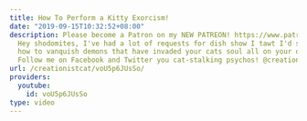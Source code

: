 ```yaml
---
title: How To Perform a Kitty Exorcism!
date: "2019-09-15T10:32:52+08:00"
description: Please become a Patron on my NEW PATREON! https://www.patreon.com/CreationistCat?ty=h
  Hey shodomites, I've had a lot of requests for dish show I tawt I'd show you all
  how to vanquish demons that have invaded your cats soul all on your own today, ENJOY!
  Follow me on Facebook and Twitter you cat-stalking psychos! @creationistcat https://www.facebook.com/creationist.cat
url: /creationistcat/voU5p6JUsSo/
providers:
  youtube:
    id: voU5p6JUsSo
type: video
---
```

